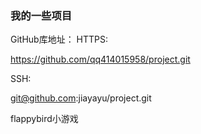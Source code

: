 ### 我的一些项目

GitHub库地址：
HTTPS:

https://github.com/qq414015958/project.git

SSH:

git@github.com:jiayayu/project.git

flappybird小游戏